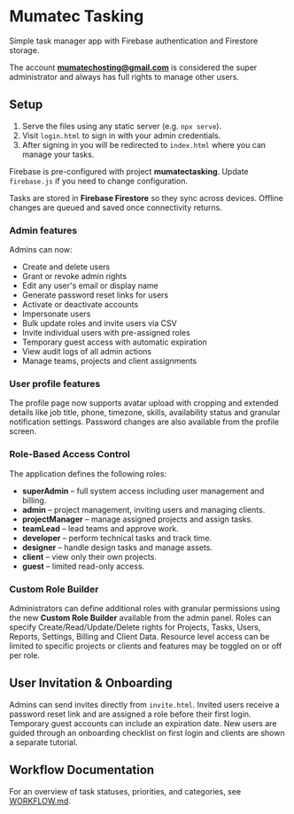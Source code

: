 # Mumatec Tasking

Simple task manager app with Firebase authentication and Firestore storage.

The account **mumatechosting@gmail.com** is considered the super administrator
and always has full rights to manage other users.

## Setup

1. Serve the files using any static server (e.g. `npx serve`).
2. Visit `login.html` to sign in with your admin credentials.
3. After signing in you will be redirected to `index.html` where you can manage
your tasks.

Firebase is pre-configured with project **mumatectasking**. Update `firebase.js`
 if you need to change configuration.

Tasks are stored in **Firebase Firestore** so they sync across devices. Offline
changes are queued and saved once connectivity returns.

### Admin features

Admins can now:

- Create and delete users
- Grant or revoke admin rights
- Edit any user's email or display name
- Generate password reset links for users
- Activate or deactivate accounts
- Impersonate users
- Bulk update roles and invite users via CSV
- Invite individual users with pre-assigned roles
- Temporary guest access with automatic expiration
- View audit logs of all admin actions
- Manage teams, projects and client assignments

### User profile features

The profile page now supports avatar upload with cropping and extended details
like job title, phone, timezone, skills, availability status and granular
notification settings. Password changes are also available from the profile
screen.

### Role-Based Access Control

The application defines the following roles:

- **superAdmin** – full system access including user management and billing.
- **admin** – project management, inviting users and managing clients.
- **projectManager** – manage assigned projects and assign tasks.
- **teamLead** – lead teams and approve work.
- **developer** – perform technical tasks and track time.
- **designer** – handle design tasks and manage assets.
- **client** – view only their own projects.
- **guest** – limited read-only access.


### Custom Role Builder

Administrators can define additional roles with granular permissions using the new
**Custom Role Builder** available from the admin panel. Roles can specify
Create/Read/Update/Delete rights for Projects, Tasks, Users, Reports, Settings,
Billing and Client Data. Resource level access can be limited to specific
projects or clients and features may be toggled on or off per role.

## User Invitation & Onboarding

Admins can send invites directly from `invite.html`. Invited users receive a password
reset link and are assigned a role before their first login. Temporary guest
accounts can include an expiration date. New users are guided through an
onboarding checklist on first login and clients are shown a separate tutorial.


## Workflow Documentation
For an overview of task statuses, priorities, and categories, see [WORKFLOW.md](./WORKFLOW.md).
